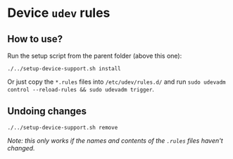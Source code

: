 # Device `udev` rules

## How to use?

Run the setup script from the parent folder (above this one):
```
./../setup-device-support.sh install
```

Or just copy the `*.rules` files into `/etc/udev/rules.d/` and run `sudo udevadm control --reload-rules && sudo udevadm trigger`.

## Undoing changes

```
./../setup-device-support.sh remove
```

*Note: this only works if the names and contents of the `.rules` files haven't changed.*
